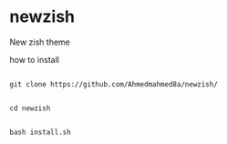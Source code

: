 # newzish
New zish theme

how to install
```

git clone https://github.com/Ahmedmahmed8a/newzish/


cd newzish


bash install.sh
```
